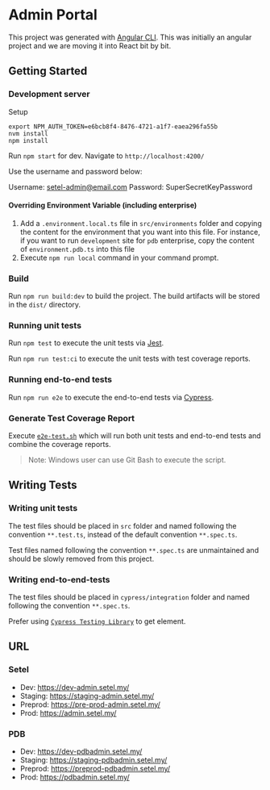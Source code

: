 # Admin Portal

This project was generated with [Angular CLI](https://github.com/angular/angular-cli).
This was initially an angular project and we are moving it into React bit by bit.

## Getting Started

### Development server

Setup

```
export NPM_AUTH_TOKEN=e6bcb8f4-8476-4721-a1f7-eaea296fa55b
nvm install
npm install
```

Run `npm start` for dev.
Navigate to `http://localhost:4200/`

Use the username and password below:

Username: setel-admin@email.com
Password: SuperSecretKeyPassword

#### Overriding Environment Variable (including enterprise)

1. Add a `.environment.local.ts` file in `src/environments` folder and copying the content for the environment that you want into this file. For instance, if you want to run `development` site for `pdb` enterprise, copy the content of `environment.pdb.ts` into this file
1. Execute `npm run local` command in your command prompt.

### Build

Run `npm run build:dev` to build the project.
The build artifacts will be stored in the `dist/` directory.

### Running unit tests

Run `npm test` to execute the unit tests via [Jest](https://jestjs.io/).

Run `npm run test:ci` to execute the unit tests with test coverage reports.

### Running end-to-end tests

Run `npm run e2e` to execute the end-to-end tests via [Cypress](https://www.cypress.io/).

### Generate Test Coverage Report

Execute [`e2e-test.sh`](e2e-test.sh) which will run both unit tests and end-to-end tests and combine the coverage reports.

> Note: Windows user can use Git Bash to execute the script.

## Writing Tests

### Writing unit tests

The test files should be placed in `src` folder and named following the convention `**.test.ts`, instead of the default convention `**.spec.ts`.

Test files named following the convention `**.spec.ts` are unmaintained and should be slowly removed from this project.

### Writing end-to-end-tests

The test files should be placed in `cypress/integration` folder and named following the convention `**.spec.ts`.

Prefer using [`Cypress Testing Library`](https://testing-library.com/docs/cypress-testing-library/intro/) to get element.

## URL

### Setel

- Dev: https://dev-admin.setel.my/
- Staging: https://staging-admin.setel.my/
- Preprod: https://pre-prod-admin.setel.my/
- Prod: https://admin.setel.my/

### PDB

- Dev: https://dev-pdbadmin.setel.my/
- Staging: https://staging-pdbadmin.setel.my/
- Preprod: https://preprod-pdbadmin.setel.my/
- Prod: https://pdbadmin.setel.my/
